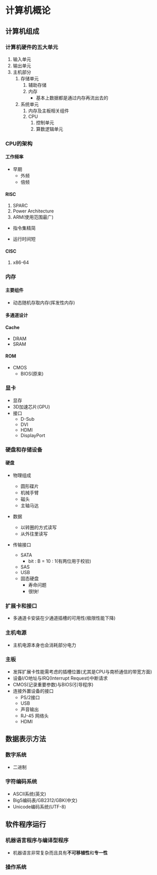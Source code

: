 # 计算机概论

## 计算机组成

### 计算机硬件的五大单元

1. 输入单元
2. 输出单元
3. 主机部分
   1. 存储单元
      1. 辅助存储
      2. 内存
         * 基本上数据都是通过内存再流出去的
   2. 系统单元
      1. 内存及主板相关组件
      2. CPU
         1. 控制单元
         2. 算数逻辑单元

### CPU的架构

#### 工作频率

* 早期
  * 外频
  * 倍频

#### RISC

1. SPARC
2. Power Architecture
3. ARM(使用范围最广)

* 指令集精简

* 运行时间短

#### CISC

1. x86-64

### 内存

#### 主要组件

* 动态随机存取内存(挥发性内存)

#### 多通道设计

#### Cache

* DRAM
* SRAM

#### ROM

* CMOS
  * BIOS(原来)

### 显卡

* 显存
* 3D加速芯片(GPU)
* 接口
  * D-Sub
  * DVI
  * HDMI
  * DisplayPort

### 硬盘和存储设备

#### 硬盘

* 物理组成
  * 圆形碟片
  * 机械手臂
  * 磁头
  * 主轴马达

* 数据
  * 以转圈的方式读写
  * 从外往里读写

* 传输接口
  * SATA
    * bit : B = 10 : 1(有两位用于校验)
  * SAS
  * USB
  * 固态硬盘
    * 寿命问题
    * 很快!

### 扩展卡和接口

* 多通道卡安装在少通道插槽的可用性(极限性能下降)

### 主机电源

* 主机电源本身也会消耗部分电力

### 主板

* 发挥扩展卡性能需考虑的插槽位置(尤其是CPU与南桥通信的带宽方面)
* 设备I/O地址与IRQ(Interrupt Request)中断请求
* CMOS(记录重要参数)与BIOS(引导程序)
* 连接外置设备的接口
  * PS/2接口
  * USB
  * 声音输出
  * RJ-45 网络头
  * HDMI

## 数据表示方法

### 数字系统

* 二进制

### 字符编码系统

* ASCII系统(英文)
* Big5编码表/GB2312/GBK(中文)
* Unicode编码系统(UTF-8)

## 软件程序运行

### 机器语言程序与编译型程序

* 机器语言非常复杂而且具有**不可移植性**和**专一性**

### 操作系统











### 







